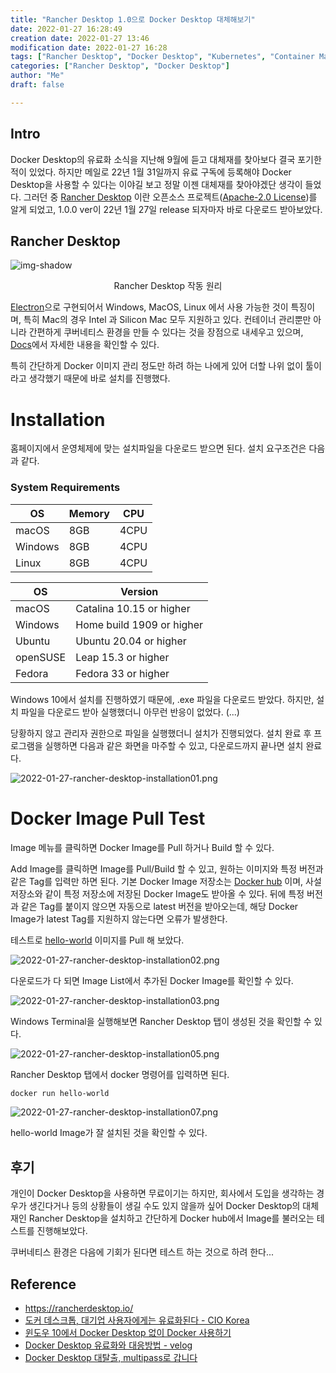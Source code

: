 ```yaml
---
title: "Rancher Desktop 1.0으로 Docker Desktop 대체해보기"
date: 2022-01-27 16:28:49
creation date: 2022-01-27 13:46
modification date: 2022-01-27 16:28
tags: ["Rancher Desktop", "Docker Desktop", "Kubernetes", "Container Management"]
categories: ["Rancher Desktop", "Docker Desktop"]
author: "Me"
draft: false

---
```


## Intro

Docker Desktop의 유료화 소식을 지난해 9월에 듣고 대체재를 찾아보다 결국 포기한 적이 있었다. 하지만 메일로 22년 1월 31일까지 유료 구독에 등록해야 Docker Desktop을 사용할 수 있다는 이야길 보고 정말 이젠 대체재를 찾아야겠단 생각이 들었다. 그러던 중 [Rancher Desktop](https://rancherdesktop.io/) 이란 오픈소스 프로젝트([Apache-2.0 License](https://github.com/rancher-sandbox/rancher-desktop/blob/main/LICENSE))를 알게 되었고, 1.0.0 ver이 22년 1월 27일 release 되자마자 바로 다운로드 받아보았다.

## 

## Rancher Desktop

![img-shadow](https://rancherdesktop.io/images/how-it-works-rancher-desktop.svg)

<center>Rancher Desktop 작동 원리</center>

[Electron](github.com/electron/electron)으로 구현되어서 Windows, MacOS, Linux 에서 사용 가능한 것이 특징이며, 특히 Mac의 경우 Intel 과 Silicon Mac 모두 지원하고 있다. 컨테이너 관리뿐만 아니라 간편하게 쿠버네티스 환경을 만들 수 있다는 것을 장점으로 내세우고 있으며, [Docs](https://docs.rancherdesktop.io/)에서 자세한 내용을 확인할 수 있다.



특히 간단하게 Docker 이미지 관리 정도만 하려 하는 나에게 있어 더할 나위 없이 툴이라고 생각했기 때문에 바로 설치를 진행했다.



##

# Installation

홈페이지에서 운영체제에 맞는 설치파일을 다운로드 받으면 된다. 설치 요구조건은 다음과 같다.

### System Requirements

| **OS**  | **Memory** | **CPU** |
| ------- | ---------- | ------- |
| macOS   | 8GB        | 4CPU    |
| Windows | 8GB        | 4CPU    |
| Linux   | 8GB        | 4CPU    |

| **OS**   | **Version**               |
| -------- | ------------------------- |
| macOS    | Catalina 10.15 or higher  |
| Windows  | Home build 1909 or higher |
| Ubuntu   | Ubuntu 20.04 or higher    |
| openSUSE | Leap 15.3 or higher       |
| Fedora   | Fedora 33 or higher       |



Windows 10에서 설치를 진행하였기 때문에, .exe 파일을 다운로드 받았다. 하지만, 설치 파일을 다운로드 받아 실행했더니 아무런 반응이 없었다. (...)

당황하지 않고 관리자 권한으로 파일을 실행했더니 설치가 진행되었다. 설치 완료 후 프로그램을 실행하면 다음과 같은 화면을 마주할 수 있고, 다운로드까지 끝나면 설치 완료다.

![2022-01-27-rancher-desktop-installation01.png](/img/2022-01-27-rancher-desktop-installation01.png)



##

# Docker Image Pull Test

Image 메뉴를 클릭하면 Docker Image를 Pull 하거나 Build 할 수 있다.

Add Image를 클릭하면 Image를 Pull/Build 할 수 있고, 원하는 이미지와 특정 버전과 같은 Tag를 입력만 하면 된다. 기본 Docker Image 저장소는 [Docker hub](https://hub.docker.com/) 이며, 사설 저장소와 같이 특정 저장소에 저장된 Docker Image도 받아올 수 있다. 뒤에 특정 버전과 같은 Tag를 붙이지 않으면 자동으로 latest 버전을 받아오는데, 해당 Docker Image가 latest Tag를 지원하지 않는다면 오류가 발생한다.

테스트로 [hello-world](https://hub.docker.com/_/hello-world) 이미지를 Pull 해 보았다.

![2022-01-27-rancher-desktop-installation02.png](/img/2022-01-27-rancher-desktop-installation02.png)

다운로드가 다 되면 Image List에서 추가된 Docker Image를 확인할 수 있다.

![2022-01-27-rancher-desktop-installation03.png](/img/2022-01-27-rancher-desktop-installation03.png)

Windows Terminal을 실행해보면 Rancher Desktop 탭이 생성된 것을 확인할 수 있다.

![2022-01-27-rancher-desktop-installation05.png](/img/2022-01-27-rancher-desktop-installation05.png)

Rancher Desktop 탭에서 docker 명령어를 입력하면 된다.

```bash
docker run hello-world
```

![2022-01-27-rancher-desktop-installation07.png](/img/2022-01-27-rancher-desktop-installation07.png)

hello-world Image가 잘 설치된 것을 확인할 수 있다.



##

## 후기

개인이 Docker Desktop을 사용하면 무료이기는 하지만, 회사에서 도입을 생각하는 경우가 생긴다거나 등의 상황들이 생길 수도 있지 않을까 싶어 Docker Desktop의 대체재인 Rancher Desktop을 설치하고 간단하게 Docker hub에서 Image를 불러오는 테스트를 진행해보았다.

쿠버네티스 환경은 다음에 기회가 된다면 테스트 하는 것으로 하려 한다...




## 

## Reference

- https://rancherdesktop.io/
- [도커 데스크톱, 대기업 사용자에게는 유료화된다 - CIO Korea](https://www.ciokorea.com/news/206529)
- [윈도우 10에서 Docker Desktop 없이 Docker 사용하기](https://www.bearpooh.com/92)
- [Docker Desktop 유료화와 대응방법 - velog](https://velog.io/@loganjeon/Docker-Desktop-유료화와-대응방법)
- [Docker Desktop 대탈출, multipass로 갑니다](https://jybaek.tistory.com/934)
